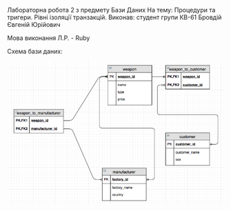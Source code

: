 Лабораторна робота 2 з предмету Бази Даних
На тему: Процедури та тригери. Рівні ізоляції транзакцій.
Виконав: студент групи КВ-61 Бровдій Євгеній Юрійович 

Мова виконання Л.Р. - Ruby 

Схема бази даних: 

![Image alt](https://github.com/ievgeniibrovdii/databases/blob/master/Lab1/screenshots/db_schema.png)

